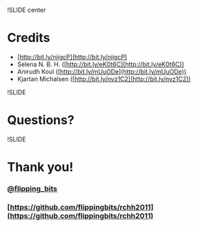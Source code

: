 !SLIDE center

# Credits

* [http://bit.ly/njigcP](http://bit.ly/njigcP)
* Selena N. B. H. ([http://bit.ly/eK0t6C](http://bit.ly/eK0t6C))
* Anirudh Koul ([http://bit.ly/mUuODe](http://bit.ly/mUuODe))
* Kjartan Michalsen ([http://bit.ly/nvz1C2](http://bit.ly/nvz1C2))

!SLIDE

# Questions?

!SLIDE

# Thank you!
### [@flipping\_bits](http://twitter.com/flipping_bits)
### [https://github.com/flippingbits/rchh2011](https://github.com/flippingbits/rchh2011)